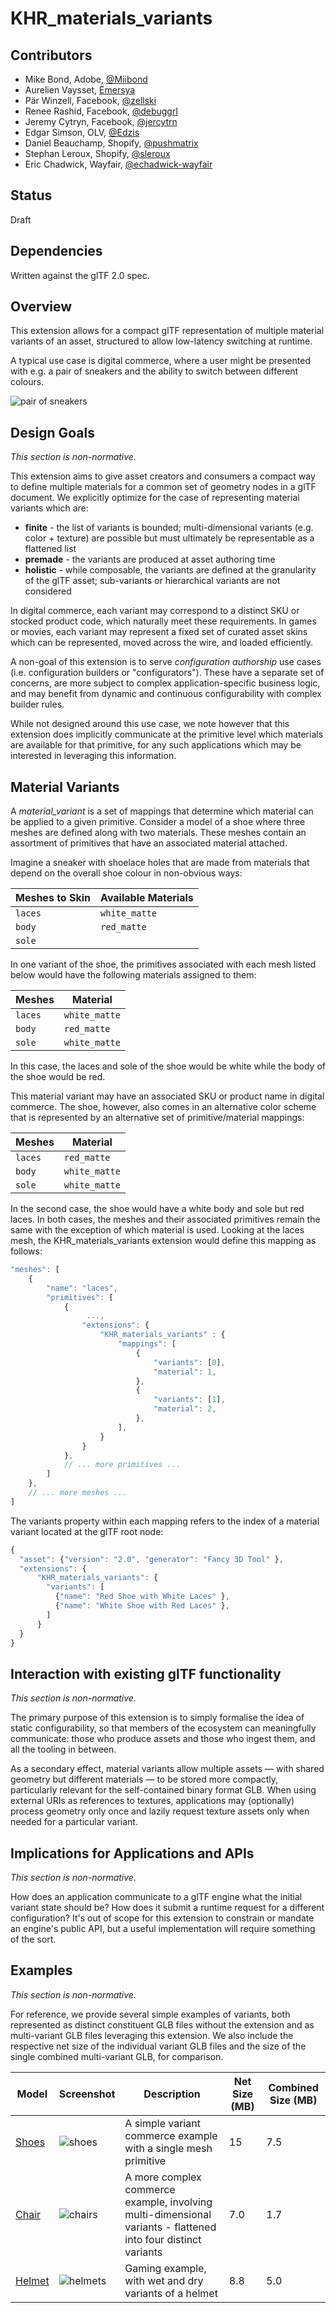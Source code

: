# KHR_materials_variants

## Contributors

- Mike Bond, Adobe, [@Miibond](https://github.com/MiiBond)
- Aurelien Vaysset, [Emersya](http://emersya.com)
- Pär Winzell, Facebook, [@zellski](https://twitter.com/zellski)
- Renee Rashid, Facebook, [@debuggrl](https://github.com/debuggrl)
- Jeremy Cytryn, Facebook, [@jercytrn](https://github.com/jercytryn)
- Edgar Simson, OLV, [@Edzis](https://github.com/edzis)
- Daniel Beauchamp, Shopify, [@pushmatrix](http://github.com/pushmatrix)
- Stephan Leroux, Shopify, [@sleroux](http://github.com/sleroux)
- Eric Chadwick, Wayfair, [@echadwick-wayfair](https://github.com/echadwick-wayfair)

## Status

Draft

## Dependencies

Written against the glTF 2.0 spec.

## Overview

This extension allows for a compact glTF representation of multiple material variants of an asset, structured to allow low-latency switching at runtime.

A typical use case is digital commerce, where a user might be presented with e.g. a pair of sneakers and the ability to switch between different colours.

![pair of sneakers](examples/shoes/photo.png)

## Design Goals

_This section is non-normative._

This extension aims to give asset creators and consumers a compact way to define multiple materials for a common set of geometry nodes in a glTF document. We explicitly optimize for the case of representing material variants which are:

* **finite** - the list of variants is bounded; multi-dimensional variants (e.g. color + texture) are possible but must ultimately be representable as a flattened list
* **premade** - the variants are produced at asset authoring time
* **holistic** - while composable, the variants are defined at the granularity of the glTF asset; sub-variants or hierarchical variants are not considered

In digital commerce, each variant may correspond to a distinct SKU or stocked product code, which naturally meet these requirements.  In games or movies, each variant may represent a fixed set of curated asset skins which can be represented, moved across the wire, and loaded efficiently.

A non-goal of this extension is to serve _configuration authorship_ use cases (i.e. configuration builders or "configurators"). These have a separate set of concerns, are more subject to complex application-specific business logic, and may benefit from dynamic and continuous configurability with complex builder rules.

While not designed around this use case, we note however that this extension does implicitly communicate at the primitive level which materials are available for that primitive, for any such applications which may be interested in leveraging this information.

## Material Variants

A _material_variant_ is a set of mappings that determine which material can be applied to a given primitive. Consider a model of a shoe where three meshes are defined along with two materials. These meshes contain an assortment of primitives that have an associated material attached.

Imagine a sneaker with shoelace holes that are made from materials that depend on the overall shoe colour in non-obvious ways:

| Meshes to Skin                     | Available Materials             |
| ---------------------------------- | ------------------------------- |
| `laces`                            | `white_matte`                   |
| `body`                             | `red_matte`                     |
| `sole`                             |                                 |

In one variant of the shoe, the primitives associated with each mesh listed below would have the following materials assigned to them:

| Meshes                             | Material                        |
| ---------------------------------- | ------------------------------- |
| `laces`                            | `white_matte`                   |
| `body`                             | `red_matte`                     |
| `sole`                             | `white_matte`                   |

In this case, the laces and sole of the shoe would be white while the body of the shoe would be red.

This material variant may have an associated SKU or product name in digital commerce. The shoe, however, also comes in an alternative color scheme that is represented by an alternative set of primitive/material mappings:

| Meshes                             | Material                        |
| ---------------------------------- | ------------------------------- |
| `laces`                            | `red_matte`                     |
| `body`                             | `white_matte`                   |
| `sole`                             | `white_matte`                   |

In the second case, the shoe would have a white body and sole but red laces. In both cases, the meshes and their associated primitives remain the same with the exception of which material is used. Looking at the laces mesh, the KHR_materials_variants extension would define this mapping as follows:

```javascript
"meshes": [
    {
        "name": "laces",
        "primitives": [
            {
                 ...,
                "extensions": {
                    "KHR_materials_variants" : {
                        "mappings": [
                            {
                                "variants": [0],
                                "material": 1,
                            },
                            {
                                "variants": [1],
                                "material": 2,
                            },
                        ],
                    }
                }
            },
            // ... more primitives ...
        ]
    },
    // ... more meshes ...
]
```

The variants property within each mapping refers to the index of a material variant located at the glTF root node:

```javascript
{
  "asset": {"version": "2.0", "generator": "Fancy 3D Tool" },
  "extensions": {
      "KHR_materials_variants": {
        "variants": [
          {"name": "Red Shoe with White Laces" },
          {"name": "White Shoe with Red Laces" },
        ]
      }
  }
}
```

## Interaction with existing glTF functionality

_This section is non-normative._

The primary purpose of this extension is to simply formalise the idea of static configurability, so that members of the ecosystem can meaningfully communicate: those who produce assets and those who ingest them, and all the tooling in between.

As a secondary effect, material variants allow multiple assets — with shared geometry but different materials — to be stored more compactly, particularly relevant for the self-contained binary format GLB. When using external URIs as references to textures, applications may (optionally) process geometry only once and lazily request texture assets only when needed for a particular variant.

## Implications for Applications and APIs

_This section is non-normative._

How does an application communicate to a glTF engine what the initial variant state should be? How does it submit a runtime request for a different configuration? It's out of scope for this extension to constrain or mandate an engine's public API, but a useful implementation will require something of the sort.

## Examples

_This section is non-normative._

For reference, we provide several simple examples of variants, both represented as distinct constituent GLB files without the extension and as multi-variant GLB files leveraging this extension.  We also include the respective net size of the individual variant GLB files and the size of the single combined multi-variant GLB, for comparison.

| Model                     | Screenshot                         | Description                                                                                                   | Net Size (MB) | Combined Size (MB) |
|---------------------------|------------------------------------|---------------------------------------------------------------------------------------------------------------|---------------|--------------------|
| [Shoes](examples/shoes)   | ![shoes](examples/shoes/photo.png)      | A simple variant commerce example with a single mesh primitive                                                | 15            | 7.5                |
| [Chair](examples/chair)   | ![chairs](examples/chair/chairs.jpg)     | A more complex commerce example, involving multi-dimensional variants - flattened into four distinct variants | 7.0           | 1.7                |
| [Helmet](examples/helmet) | ![helmets](examples/helmet/helmets.jpg)   | Gaming example, with wet and dry variants of a helmet                                                         | 8.8           | 5.0                |
